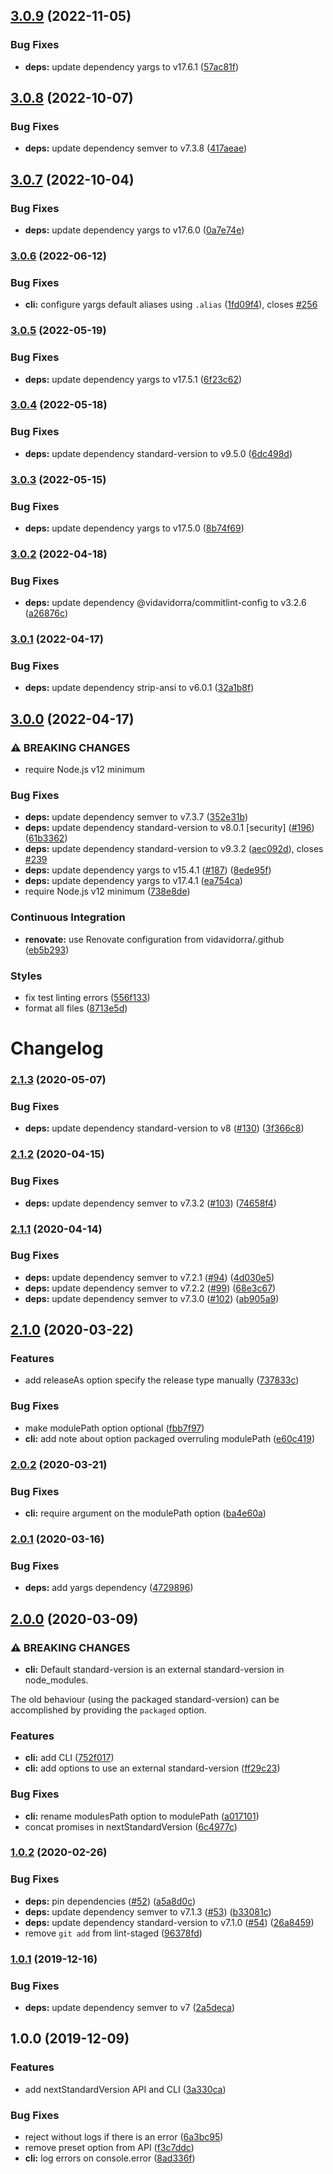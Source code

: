 ## [3.0.9](https://github.com/vidavidorra/next-standard-version/compare/v3.0.8...v3.0.9) (2022-11-05)

### Bug Fixes

- **deps:** update dependency yargs to v17.6.1 ([57ac81f](https://github.com/vidavidorra/next-standard-version/commit/57ac81fffc1a27133afbd603c0d0337c160ba66e))

## [3.0.8](https://github.com/vidavidorra/next-standard-version/compare/v3.0.7...v3.0.8) (2022-10-07)

### Bug Fixes

- **deps:** update dependency semver to v7.3.8 ([417aeae](https://github.com/vidavidorra/next-standard-version/commit/417aeaebbae9fbb25977504942a281844d1c6d25))

## [3.0.7](https://github.com/vidavidorra/next-standard-version/compare/v3.0.6...v3.0.7) (2022-10-04)

### Bug Fixes

- **deps:** update dependency yargs to v17.6.0 ([0a7e74e](https://github.com/vidavidorra/next-standard-version/commit/0a7e74e0c8eb95797e006e90e536155a219428ab))

### [3.0.6](https://github.com/vidavidorra/next-standard-version/compare/v3.0.5...v3.0.6) (2022-06-12)

### Bug Fixes

- **cli:** configure yargs default aliases using `.alias` ([1fd09f4](https://github.com/vidavidorra/next-standard-version/commit/1fd09f4ef985b579a5e89cd55cf1916e6fb3f469)), closes [#256](https://github.com/vidavidorra/next-standard-version/issues/256)

### [3.0.5](https://github.com/vidavidorra/next-standard-version/compare/v3.0.4...v3.0.5) (2022-05-19)

### Bug Fixes

- **deps:** update dependency yargs to v17.5.1 ([6f23c62](https://github.com/vidavidorra/next-standard-version/commit/6f23c62f89b8cdbac07b7f2b28e9cc073f1f2155))

### [3.0.4](https://github.com/vidavidorra/next-standard-version/compare/v3.0.3...v3.0.4) (2022-05-18)

### Bug Fixes

- **deps:** update dependency standard-version to v9.5.0 ([6dc498d](https://github.com/vidavidorra/next-standard-version/commit/6dc498d9b904a7bb67e6e0ac949d54d624288dcb))

### [3.0.3](https://github.com/vidavidorra/next-standard-version/compare/v3.0.2...v3.0.3) (2022-05-15)

### Bug Fixes

- **deps:** update dependency yargs to v17.5.0 ([8b74f69](https://github.com/vidavidorra/next-standard-version/commit/8b74f69694a31840f6782d3e8ec64cf1f52587f5))

### [3.0.2](https://github.com/vidavidorra/next-standard-version/compare/v3.0.1...v3.0.2) (2022-04-18)

### Bug Fixes

- **deps:** update dependency @vidavidorra/commitlint-config to v3.2.6 ([a26876c](https://github.com/vidavidorra/next-standard-version/commit/a26876c82947d325246118fd362f62320ab7fcf7))

### [3.0.1](https://github.com/vidavidorra/next-standard-version/compare/v3.0.0...v3.0.1) (2022-04-17)

### Bug Fixes

- **deps:** update dependency strip-ansi to v6.0.1 ([32a1b8f](https://github.com/vidavidorra/next-standard-version/commit/32a1b8f180937c2192d52018f246d913058be2d0))

## [3.0.0](https://github.com/vidavidorra/next-standard-version/compare/v2.1.3...v3.0.0) (2022-04-17)

### ⚠ BREAKING CHANGES

- require Node.js v12 minimum

### Bug Fixes

- **deps:** update dependency semver to v7.3.7 ([352e31b](https://github.com/vidavidorra/next-standard-version/commit/352e31b29c11998c922ab5c23bce068ce619cd9f))
- **deps:** update dependency standard-version to v8.0.1 [security] ([#196](https://github.com/vidavidorra/next-standard-version/issues/196)) ([61b3362](https://github.com/vidavidorra/next-standard-version/commit/61b3362e09f087d08f32a7b219e6a65802ab8c70))
- **deps:** update dependency standard-version to v9.3.2 ([aec092d](https://github.com/vidavidorra/next-standard-version/commit/aec092db8a9c7048a08c883828b52503922a9f45)), closes [#239](https://github.com/vidavidorra/next-standard-version/issues/239)
- **deps:** update dependency yargs to v15.4.1 ([#187](https://github.com/vidavidorra/next-standard-version/issues/187)) ([8ede95f](https://github.com/vidavidorra/next-standard-version/commit/8ede95f6670857be22c73c35c44015af074329c8))
- **deps:** update dependency yargs to v17.4.1 ([ea754ca](https://github.com/vidavidorra/next-standard-version/commit/ea754caa4f385d1a955fa17ff7f569e3cc451301))
- require Node.js v12 minimum ([738e8de](https://github.com/vidavidorra/next-standard-version/commit/738e8de3da5153fb7ae0cee152665eb76f938c36))

### Continuous Integration

- **renovate:** use Renovate configuration from vidavidorra/.github ([eb5b293](https://github.com/vidavidorra/next-standard-version/commit/eb5b293e7384179d8b7e909181fdfc687f9b7394))

### Styles

- fix test linting errors ([556f133](https://github.com/vidavidorra/next-standard-version/commit/556f1336bba4192634b4e6085eeb3866b5365923))
- format all files ([8713e5d](https://github.com/vidavidorra/next-standard-version/commit/8713e5d75558df401f696f8d78823ce6dc545153))

# Changelog

### [2.1.3](https://github.com/vidavidorra/next-standard-version/compare/v2.1.2...v2.1.3) (2020-05-07)

### Bug Fixes

- **deps:** update dependency standard-version to v8 ([#130](https://github.com/vidavidorra/next-standard-version/issues/130)) ([3f366c8](https://github.com/vidavidorra/next-standard-version/commit/3f366c8df15ed18cea4d6ed810885b7e78d592d7))

### [2.1.2](https://github.com/vidavidorra/next-standard-version/compare/v2.1.1...v2.1.2) (2020-04-15)

### Bug Fixes

- **deps:** update dependency semver to v7.3.2 ([#103](https://github.com/vidavidorra/next-standard-version/issues/103)) ([74658f4](https://github.com/vidavidorra/next-standard-version/commit/74658f409cf7c7bf185af06157d74287c389459d))

### [2.1.1](https://github.com/vidavidorra/next-standard-version/compare/v2.1.0...v2.1.1) (2020-04-14)

### Bug Fixes

- **deps:** update dependency semver to v7.2.1 ([#94](https://github.com/vidavidorra/next-standard-version/issues/94)) ([4d030e5](https://github.com/vidavidorra/next-standard-version/commit/4d030e5a66be453612d295bec21e489fcde22932))
- **deps:** update dependency semver to v7.2.2 ([#99](https://github.com/vidavidorra/next-standard-version/issues/99)) ([68e3c67](https://github.com/vidavidorra/next-standard-version/commit/68e3c676740bf0e60554cea4fe0a11330011fb54))
- **deps:** update dependency semver to v7.3.0 ([#102](https://github.com/vidavidorra/next-standard-version/issues/102)) ([ab905a9](https://github.com/vidavidorra/next-standard-version/commit/ab905a9d05eaa81a61f38d7958a98235e574c5bf))

## [2.1.0](https://github.com/vidavidorra/next-standard-version/compare/v2.0.2...v2.1.0) (2020-03-22)

### Features

- add releaseAs option specify the release type manually ([737833c](https://github.com/vidavidorra/next-standard-version/commit/737833cdd906471292eb83f922e68020dbd53a52))

### Bug Fixes

- make modulePath option optional ([fbb7f97](https://github.com/vidavidorra/next-standard-version/commit/fbb7f97ef6a5902f3cfc7597414ca430af6e44ff))
- **cli:** add note about option packaged overruling modulePath ([e60c419](https://github.com/vidavidorra/next-standard-version/commit/e60c419d1d23a88dcd37ece59df9f6cfa1f7a257))

### [2.0.2](https://github.com/vidavidorra/next-standard-version/compare/v2.0.1...v2.0.2) (2020-03-21)

### Bug Fixes

- **cli:** require argument on the modulePath option ([ba4e60a](https://github.com/vidavidorra/next-standard-version/commit/ba4e60aa8ac8ca9dc96ef6f514ed773693d96ee9))

### [2.0.1](https://github.com/vidavidorra/next-standard-version/compare/v2.0.0...v2.0.1) (2020-03-16)

### Bug Fixes

- **deps:** add yargs dependency ([4729896](https://github.com/vidavidorra/next-standard-version/commit/4729896dbbdccab872d9d013676e22af17854334))

## [2.0.0](https://github.com/vidavidorra/next-standard-version/compare/v1.0.2...v2.0.0) (2020-03-09)

### ⚠ BREAKING CHANGES

- **cli:** Default standard-version is an external standard-version in node_modules.

The old behaviour (using the packaged standard-version) can be accomplished by providing the `packaged` option.

### Features

- **cli:** add CLI ([752f017](https://github.com/vidavidorra/next-standard-version/commit/752f017a0af124dad7d2beab0c0f4d56c7663957))
- **cli:** add options to use an external standard-version ([ff29c23](https://github.com/vidavidorra/next-standard-version/commit/ff29c232bf80c2a6de718b3a49687b4f7dccd790))

### Bug Fixes

- **cli:** rename modulesPath option to modulePath ([a017101](https://github.com/vidavidorra/next-standard-version/commit/a0171017a93ff6eb46cd5a873b99ba52f9fbef3b))
- concat promises in nextStandardVersion ([6c4977c](https://github.com/vidavidorra/next-standard-version/commit/6c4977c984bf700dc433ed3df2e67a2827f6b130))

### [1.0.2](https://github.com/vidavidorra/next-standard-version/compare/v1.0.1...v1.0.2) (2020-02-26)

### Bug Fixes

- **deps:** pin dependencies ([#52](https://github.com/vidavidorra/next-standard-version/issues/52)) ([a5a8d0c](https://github.com/vidavidorra/next-standard-version/commit/a5a8d0c2dcfbaf8985e3ad6750e4be5b84d72f59))
- **deps:** update dependency semver to v7.1.3 ([#53](https://github.com/vidavidorra/next-standard-version/issues/53)) ([b33081c](https://github.com/vidavidorra/next-standard-version/commit/b33081c1235a98804df4ebc66f4d15effe0ca3a7))
- **deps:** update dependency standard-version to v7.1.0 ([#54](https://github.com/vidavidorra/next-standard-version/issues/54)) ([26a8459](https://github.com/vidavidorra/next-standard-version/commit/26a8459f6f2c603c4e978c6f140007aedfc2142b))
- remove `git add` from lint-staged ([96378fd](https://github.com/vidavidorra/next-standard-version/commit/96378fd64cab715ff8464a79924be70a17bbfc89))

### [1.0.1](https://github.com/vidavidorra/next-standard-version/compare/v1.0.0...v1.0.1) (2019-12-16)

### Bug Fixes

- **deps:** update dependency semver to v7 ([2a5deca](https://github.com/vidavidorra/next-standard-version/commit/2a5decaa2f8b6d749aceff84b7a6ae6f2d2bbfdb))

## 1.0.0 (2019-12-09)

### Features

- add nextStandardVersion API and CLI ([3a330ca](https://github.com/vidavidorra/next-standard-version/commit/3a330ca80eeacb4cbddde48da6fda885ec3a285c))

### Bug Fixes

- reject without logs if there is an error ([6a3bc95](https://github.com/vidavidorra/next-standard-version/commit/6a3bc95211de8b85630b511f38b8c51e50d1771b))
- remove preset option from API ([f3c7ddc](https://github.com/vidavidorra/next-standard-version/commit/f3c7ddc3a1774c9810d38901592de9658091b564))
- **cli:** log errors on console.error ([8ad336f](https://github.com/vidavidorra/next-standard-version/commit/8ad336f0829978aa2c9017d482ed067dfec9a395))
